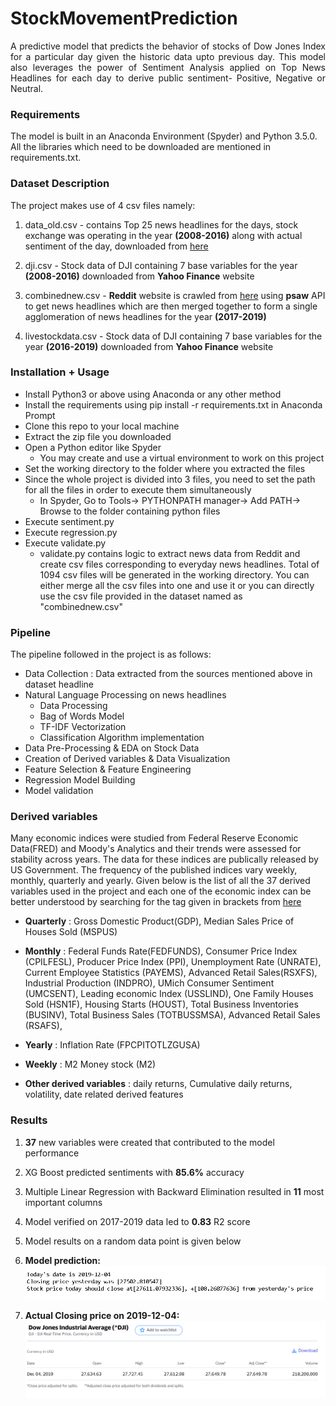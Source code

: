 StockMovementPrediction
============================================
<p align="justify">
A predictive model that predicts the behavior of stocks of Dow Jones Index for a particular day given the historic data upto previous day. This model also leverages the power of Sentiment Analysis applied on Top News Headlines for each day to derive public sentiment- Positive, Negative or Neutral.

</p>

### Requirements

<p align="justify">

The model is built in an Anaconda Environment (Spyder) and Python 3.5.0. All the libraries which need to be downloaded are mentioned in requirements.txt.
	
</p>

### Dataset Description
<p align="justify">

The project makes use of 4 csv files namely:

1. data_old.csv - contains Top 25 news headlines for the days, stock exchange was operating in the year **(2008-2016)** along with actual sentiment of the day, downloaded from [here](https://www.kaggle.com/aaron7sun/stocknews#RedditNews.csv )

2. dji.csv - Stock data of DJI containing 7 base variables for the year **(2008-2016)** downloaded from **Yahoo Finance** website

3. combinednew.csv -  **Reddit** website is crawled from [here](https://www.reddit.com/r/usanews/ ) using **psaw** API to get news headlines which are then merged together to form a single agglomeration of news headlines for the year **(2017-2019)**

4. livestockdata.csv - Stock data of DJI containing 7 base variables for the year **(2016-2019)** downloaded from **Yahoo Finance** website
	
</p>


### Installation + Usage
- Install Python3 or above using Anaconda or any other method
- Install the requirements using pip install -r requirements.txt in Anaconda Prompt
- Clone this repo to your local machine
- Extract the zip file you downloaded
- Open a Python editor like Spyder 
	* You may create and use a virtual environment to work on this project
- Set the working directory to the folder where you extracted the files
- Since the whole project is divided into 3 files, you need to set the path for all the files in order to execute them simultaneously
	* In Spyder, Go to Tools-> PYTHONPATH manager-> Add PATH-> Browse to the folder containing python files
- Execute sentiment.py
- Execute regression.py
- Execute validate.py
	* validate.py contains logic to extract news data from Reddit and create csv files corresponding to everyday news headlines. Total of 1094 csv files will be generated in the working directory. You can either merge all the csv files into one and use it or you can directly use the csv file provided in the dataset named as "combinednew.csv"

### Pipeline
The pipeline followed in the project is as follows:
- Data Collection : Data extracted from the sources mentioned above in dataset headline
-  Natural Language Processing on news headlines
	* Data Processing
	* Bag of Words Model
	* TF-IDF Vectorization
	* Classification Algorithm implementation
- Data Pre-Processing & EDA on Stock Data
- Creation of Derived variables & Data Visualization
- Feature Selection & Feature Engineering
- Regression Model Building
- Model validation

### Derived variables
Many economic indices were studied from Federal Reserve Economic Data(FRED) and Moody's Analytics and their trends were assessed for stability across years. The data for these indices are publically released by US Government. The frequency of the published indices vary weekly, monthly, quarterly and yearly. Given below is the list of all the 37 derived variables used in the project and each one of the economic index can be better understood by searching for the tag given in brackets from [here](https://fred.stlouisfed.org/)

- **Quarterly** : Gross Domestic Product(GDP), Median Sales Price of Houses Sold (MSPUS)
- **Monthly** : Federal Funds Rate(FEDFUNDS), Consumer Price Index (CPILFESL), Producer Price Index (PPI), Unemployment Rate (UNRATE), Current Employee Statistics (PAYEMS), Advanced Retail Sales(RSXFS), Industrial Production (INDPRO), UMich Consumer Sentiment (UMCSENT), Leading economic Index (USSLIND), One Family Houses Sold (HSN1F), Housing Starts (HOUST), Total Business Inventories (BUSINV), Total Business Sales (TOTBUSSMSA), Advanced Retail Sales (RSAFS), 

- **Yearly** :  Inflation Rate (FPCPITOTLZGUSA)
- **Weekly** : M2 Money stock (M2)

- **Other derived variables** : daily returns, Cumulative daily returns, volatility, date related derived features


### Results

1. **37** new variables were created that contributed to the model performance
2. XG Boost predicted sentiments with **85.6%** accuracy
3. Multiple Linear Regression with Backward Elimination  resulted in **11** most important columns  
4. Model verified on 2017-2019 data led to **0.83** R2 score
5. Model results on a random data point is given below
6. **Model prediction:**
![Results](results.PNG)

7. **Actual Closing price on 2019-12-04:** 
![Results](Actual-closing-price-DJI.png)



